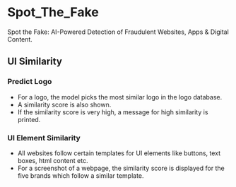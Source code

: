 # Spot_The_Fake
Spot the Fake: AI-Powered Detection of Fraudulent Websites, Apps &amp; Digital Content.

## UI Similarity

### Predict Logo
* For a logo, the model picks the most similar logo in the logo database.
* A similarity score is also shown.
* If the similarity score is very high, a message for high similarity is printed.

### UI Element Similarity
* All websites follow certain templates for UI elements like buttons, text boxes, html content etc.
* For a screenshot of a webpage, the similarity score is displayed for the five brands which follow a similar template.  

